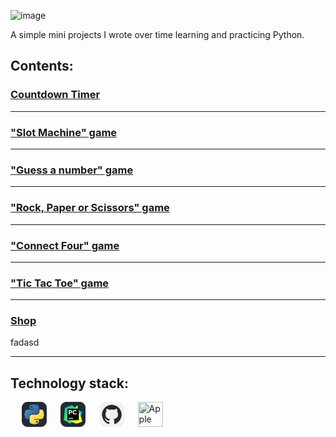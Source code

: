 ![image](https://github.com/user-attachments/assets/f5206b42-7db9-45a2-bfc3-0de37a7c28d6)

A simple mini projects I wrote over time learning and practicing Python.

## Contents:

### [Countdown Timer](https://github.com/Milenski1987/Python-mini-Projects/tree/main/countdown_timer)
---
### ["Slot Machine" game](https://github.com/Milenski1987/Python-mini-Projects/tree/main/slot_machine)
---
### ["Guess a number" game](https://github.com/Milenski1987/Python-mini-Projects/tree/main/guess_a_number_game)
---
### ["Rock, Paper or Scissors" game](https://github.com/Milenski1987/Python-mini-Projects/tree/main/rock_paper_scissors_game)
---
### ["Connect Four" game](https://github.com/Milenski1987/Python-mini-Projects/tree/main/connect_four_game)
---
### ["Tic Tac Toe" game](https://github.com/Milenski1987/Python-mini-Projects/tree/main/tic_tac_toe)
---
### [Shop](https://github.com/Milenski1987/Python-mini-Projects/tree/main/shop)

fadasd

---
## Technology stack:
<p align="left">
  &emsp;
    <a href="#"><img alt="Python" src="https://github.com/tandpfun/skill-icons/blob/main/icons/Python-Dark.svg" width="40" height ="40"></a>
  &emsp;
    <a href="#"><img src="https://github.com/tandpfun/skill-icons/blob/main/icons/PyCharm-Dark.svg" width="40" height="40" /></a>
  &emsp;
    <a href="#"><img alt="GitHub" src="https://github.com/tandpfun/skill-icons/blob/main/icons/Github-Light.svg" title="GitHub" **alt="GitHub" width="40" height="40" ></a>
  &emsp;
    <a href="#"><img src="https://github.com/tandpfun/skill-icons/blob/main/icons/Apple-Light.svg" title="Apple" **alt="Apple" width="40" height="40" /></a>
</p>
